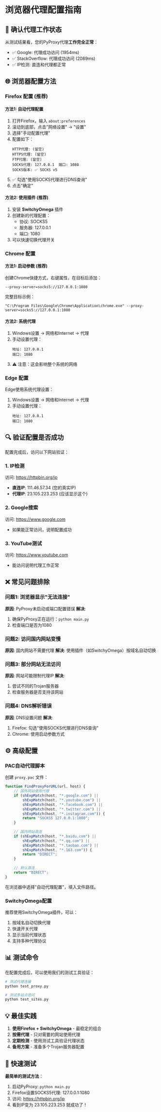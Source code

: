 # 浏览器代理配置指南

## 🎯 确认代理工作状态

从测试结果看，您的PyProxy代理**工作完全正常**：
- ✅ Google: 代理成功访问 (1954ms)
- ✅ StackOverflow: 代理成功访问 (2089ms)  
- ✅ IP检测: 直连和代理都正常

## 🌐 浏览器配置方法

### Firefox 配置 (推荐)

#### 方法1: 自动代理配置
1. 打开Firefox，输入 `about:preferences`
2. 滚动到底部，点击"网络设置" → "设置"
3. 选择"手动配置代理"
4. 配置如下：
   ```
   HTTP代理: (留空)
   HTTPS代理: (留空) 
   FTP代理: (留空)
   SOCKS代理: 127.0.0.1  端口: 1080
   SOCKS版本: ✅ SOCKS v5
   ```
5. ✅ 勾选"使用SOCKS代理进行DNS查询"
6. 点击"确定"

#### 方法2: 使用插件 (推荐)
1. 安装 **SwitchyOmega** 插件
2. 创建新的代理配置：
   - 协议: SOCKS5
   - 服务器: 127.0.0.1
   - 端口: 1080
3. 可以快速切换代理开关

### Chrome 配置

#### 方法1: 启动参数 (推荐)
创建Chrome快捷方式，右键属性，在目标后添加：
```
--proxy-server=socks5://127.0.0.1:1080
```

完整目标示例：
```
"C:\Program Files\Google\Chrome\Application\chrome.exe" --proxy-server=socks5://127.0.0.1:1080
```

#### 方法2: 系统代理
1. Windows设置 → 网络和Internet → 代理
2. 手动设置代理：
   ```
   地址: 127.0.0.1
   端口: 1080
   ```
3. ⚠️ 注意：这会影响整个系统的网络

### Edge 配置

Edge使用系统代理设置：
1. Windows设置 → 网络和Internet → 代理  
2. 手动设置代理：
   ```
   地址: 127.0.0.1
   端口: 1080
   ```

## 🔍 验证配置是否成功

配置完成后，访问以下网站验证：

### 1. IP检测
访问: https://httpbin.org/ip
- **直连IP**: 111.46.57.34 (您的真实IP)
- **代理IP**: 23.105.223.253 (应该显示这个)

### 2. Google搜索
访问: https://www.google.com
- 如果能正常访问，说明配置成功

### 3. YouTube测试  
访问: https://www.youtube.com
- 能访问说明代理工作正常

## ❌ 常见问题排除

### 问题1: 浏览器显示"无法连接"
**原因**: PyProxy未启动或端口配置错误
**解决**: 
1. 确保PyProxy正在运行：`python main.py`
2. 检查端口是否为1080

### 问题2: 访问国内网站变慢
**原因**: 国内网站不需要代理
**解决**: 使用插件（如SwitchyOmega）按域名自动切换

### 问题3: 部分网站无法访问
**原因**: 网站可能限制代理IP
**解决**: 
1. 尝试不同的Trojan服务器
2. 检查服务器是否支持该网站

### 问题4: DNS解析错误
**原因**: DNS设置问题
**解决**: 
1. Firefox: 勾选"使用SOCKS代理进行DNS查询"
2. Chrome: 使用启动参数方式

## ⚙️ 高级配置

### PAC自动代理脚本

创建 `proxy.pac` 文件：
```javascript
function FindProxyForURL(url, host) {
    // 国外网站使用代理
    if (shExpMatch(host, "*.google.com") ||
        shExpMatch(host, "*.youtube.com") ||
        shExpMatch(host, "*.facebook.com") ||
        shExpMatch(host, "*.twitter.com") ||
        shExpMatch(host, "*.instagram.com")) {
        return "SOCKS5 127.0.0.1:1080";
    }
    
    // 国内网站直连
    if (shExpMatch(host, "*.baidu.com") ||
        shExpMatch(host, "*.qq.com") ||
        shExpMatch(host, "*.taobao.com") ||
        shExpMatch(host, "*.163.com")) {
        return "DIRECT";
    }
    
    // 默认直连
    return "DIRECT";
}
```

在浏览器中选择"自动代理配置"，填入文件路径。

### SwitchyOmega配置

推荐使用SwitchyOmega插件，可以：
1. 按域名自动切换代理
2. 快速开关代理
3. 显示当前代理状态
4. 支持多种代理协议

## 📊 测试命令

在配置完成后，可以使用我们的测试工具验证：

```bash
# 测试代理连接
python test_proxy.py

# 测试多站点访问
python test_sites.py
```

## 💡 最佳实践

1. **使用Firefox + SwitchyOmega** - 最稳定的组合
2. **按需代理** - 只对需要的网站使用代理
3. **定期检测** - 使用测试工具验证代理状态
4. **备用方案** - 准备多个Trojan服务器配置

## 🚀 快速测试

**最简单的测试方法**：
1. 启动PyProxy: `python main.py`
2. Firefox设置SOCKS5代理: 127.0.0.1:1080
3. 访问: https://httpbin.org/ip
4. 看到IP变为 23.105.223.253 就成功了！ 